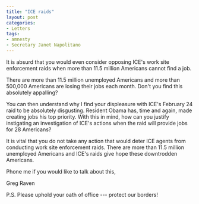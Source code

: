 ```yaml
---
title: "ICE raids"
layout: post
categories:
- Letters
tags:
- amnesty
- Secretary Janet Napolitano
---
```


It is absurd that you would even consider opposing ICE's work site enforcement raids when more than 11.5 million Americans cannot find a job.

There are more than 11.5 million unemployed Americans and more than 500,000 Americans are losing their jobs each month. Don't you find this absolutely appalling?

You can then understand why I find your displeasure with ICE's February 24 raid to be absolutely disgusting. Resident Obama has, time and again, made creating jobs his top priority. With this in mind, how can you justify instigating an investigation of ICE's actions when the raid will provide jobs for 28 Americans?

It is vital that you do not take any action that would deter ICE agents from conducting work site enforcement raids. There are more than 11.5 million unemployed Americans and ICE's raids give hope these downtrodden Americans.

Phone me if you would like to talk about this,

Greg Raven

P.S. Please uphold your oath of office --- protect our borders!